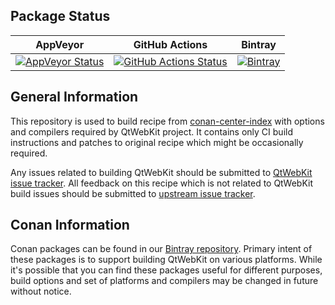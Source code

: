 
## Package Status

AppVeyor | GitHub Actions | Bintray
-------- | -------------- | -------
[![AppVeyor Status](https://ci.appveyor.com/api/projects/status/github/qtwebkit/conan-libxml2?svg=true)](https://ci.appveyor.com/project/annulen/conan-libxml2) | [![GitHub Actions Status](https://github.com/qtwebkit/conan-libxml2/workflows/conan/badge.svg)](https://github.com/qtwebkit/conan-libxml2/actions) | [![Bintray](https://api.bintray.com/packages/qtproject/conan/libxml2%3Aqtproject/images/download.svg)](https://bintray.com/qtproject/conan/libxml2%3Aqtproject/_latestVersion)

## General Information

This repository is used to build recipe from [conan-center-index](https://github.com/conan-io/conan-center-index/tree/master/recipes/libxml2)
with options and compilers required by QtWebKit project. It contains only CI build
instructions and patches to original recipe which might be occasionally required.

Any issues related to building QtWebKit should be submitted to
[QtWebKit issue tracker](https://github.com/qtwebkit/qtwebkit/issues).
All feedback on this recipe which is not related to QtWebKit build issues should be
submitted to [upstream issue tracker](https://github.com/conan-io/conan-center-index/issues).

## Conan Information

Conan packages can be found in our [Bintray repository](https://bintray.com/qtproject/conan).
Primary intent of these packages is to support building QtWebKit on various platforms.
While it's possible that you can find these packages useful for different purposes,
build options and set of platforms and compilers may be changed in future without notice.


